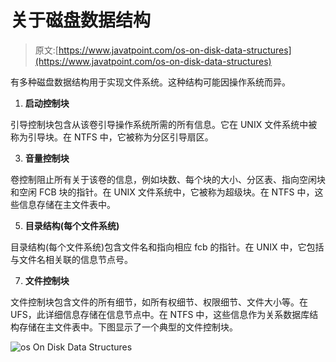 # 关于磁盘数据结构

> 原文:[https://www.javatpoint.com/os-on-disk-data-structures](https://www.javatpoint.com/os-on-disk-data-structures)

有多种磁盘数据结构用于实现文件系统。这种结构可能因操作系统而异。

1.  **启动控制块**

引导控制块包含从该卷引导操作系统所需的所有信息。它在 UNIX 文件系统中被称为引导块。在 NTFS 中，它被称为分区引导扇区。

3.  **音量控制块**

卷控制阻止所有关于该卷的信息，例如块数、每个块的大小、分区表、指向空闲块和空闲 FCB 块的指针。在 UNIX 文件系统中，它被称为超级块。在 NTFS 中，这些信息存储在主文件表中。

5.  **目录结构(每个文件系统)**

目录结构(每个文件系统)包含文件名和指向相应 fcb 的指针。在 UNIX 中，它包括与文件名相关联的信息节点号。

7.  **文件控制块**

文件控制块包含文件的所有细节，如所有权细节、权限细节、文件大小等。在 UFS，此详细信息存储在信息节点中。在 NTFS 中，这些信息作为关系数据库结构存储在主文件表中。下图显示了一个典型的文件控制块。

![os On Disk Data Structures](../Images/75ba0eb77b245ef2eac9ff1f2380dfd8.png)
